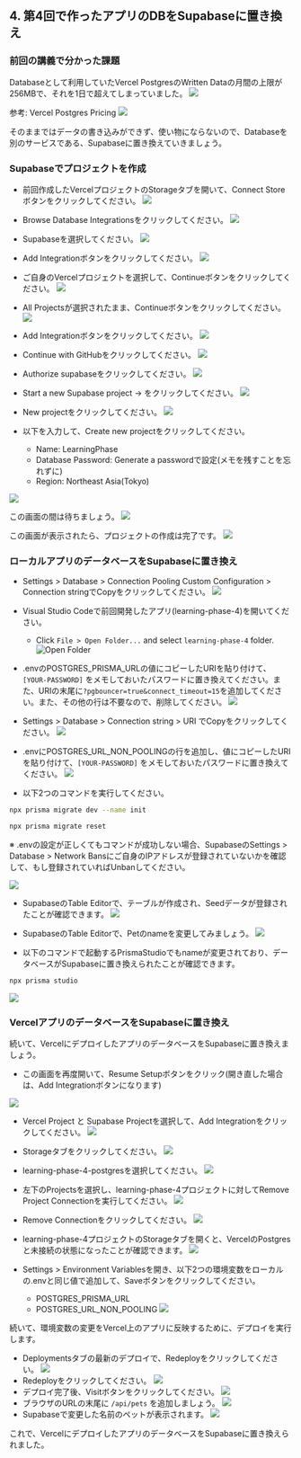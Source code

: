 ## 4. 第4回で作ったアプリのDBをSupabaseに置き換え

### 前回の講義で分かった課題
Databaseとして利用していたVercel PostgresのWritten Dataの月間の上限が256MBで、それを1日で超えてしまっていました。
![](images/2023-11-23-21-58-30.png)

参考: Vercel Postgres Pricing
![](images/2023-11-23-22-00-36.png)

そのままではデータの書き込みができず、使い物にならないので、Databaseを別のサービスである、Supabaseに置き換えていきましょう。

<!-- 無料から使えるデータベース比較: https://qiita.com/takiguchi-yu/items/020e17151903011d92f6 -->
<!-- https://supabase.com/pricing -->

### Supabaseでプロジェクトを作成
- 前回作成したVercelプロジェクトのStorageタブを開いて、Connect Storeボタンをクリックしてください。
![](images/2023-11-23-22-04-24.png)

- Browse Database Integrationsをクリックしてください。
![](images/2023-11-23-22-05-05.png)

- Supabaseを選択してください。
![](images/2023-11-23-22-07-57.png)

- Add Integrationボタンをクリックしてください。
![](images/2023-11-23-22-14-21.png)

- ご自身のVercelプロジェクトを選択して、Continueボタンをクリックしてください。
![](images/2023-11-23-22-16-38.png)

- All Projectsが選択されたまま、Continueボタンをクリックしてください。
![](images/2023-11-23-22-17-21.png)

- Add Integrationボタンをクリックしてください。
![](images/2023-11-23-22-18-02.png)

- Continue with GitHubをクリックしてください。
![](images/2023-11-23-22-19-19.png)

- Authorize supabaseをクリックしてください。
![](images/2023-11-23-22-19-55.png)

- Start a new Supabase project → をクリックしてください。
![](images/2023-11-23-22-20-37.png)

- New projectをクリックしてください。
![](images/2023-11-23-22-22-05.png)

- 以下を入力して、Create new projectをクリックしてください。
  - Name: LearningPhase
  - Database Password: Generate a passwordで設定(メモを残すことを忘れずに)
  - Region: Northeast Asia(Tokyo)

![](images/2023-11-23-22-28-52.png)

この画面の間は待ちましょう。
![](images/2023-11-23-22-30-16.png)

この画面が表示されたら、プロジェクトの作成は完了です。
![](images/2023-11-23-22-31-15.png)

### ローカルアプリのデータベースをSupabaseに置き換え

<!-- 参考: Rails エンジニアが Prisma に入門する：本番デプロイ(Vercel+Supabase)編: https://zenn.dev/monicle/articles/a3c153c8127eb9 -->

- Settings > Database > Connection Pooling Custom Configuration > Connection stringでCopyをクリックしてください。
![](images/2023-11-23-23-25-10.png)

- Visual Studio Codeで前回開発したアプリ(learning-phase-4)を開いてください。
  - Click `File > Open Folder...` and select `learning-phase-4` folder.
    ![Open Folder](images/1/2023-11-17-08-40-25.png)

- .envのPOSTGRES_PRISMA_URLの値にコピーしたURIを貼り付けて、`[YOUR-PASSWORD]` をメモしておいたパスワードに置き換えてください。また、URIの末尾に`?pgbouncer=true&connect_timeout=15`を追加してください。また、その他の行は不要なので、削除してください。
![](images/2023-11-23-23-27-55.png)

- Settings > Database > Connection string > URI でCopyをクリックしてください。
![](images/2023-11-23-22-50-12.png)

- .envにPOSTGRES_URL_NON_POOLINGの行を追加し、値にコピーしたURIを貼り付けて、`[YOUR-PASSWORD]` をメモしておいたパスワードに置き換えてください。
![](images/2023-11-23-23-03-12.png)

- 以下2つのコマンドを実行してください。

```bash
npx prisma migrate dev --name init
```
```bash
npx prisma migrate reset
```

※ .envの設定が正しくてもコマンドが成功しない場合、SupabaseのSettings > Database > Network Bansにご自身のIPアドレスが登録されていないかを確認して、もし登録されていればUnbanしてください。

![](images/2023-11-23-23-15-11.png)

- SupabaseのTable Editorで、テーブルが作成され、Seedデータが登録されたことが確認できます。
![](images/2023-11-23-23-38-57.png)

- SupabaseのTable Editorで、Petのnameを変更してみましょう。
![](images/2023-11-23-23-43-15.png)

- 以下のコマンドで起動するPrismaStudioでもnameが変更されており、データベースがSupabaseに置き換えられたことが確認できます。
```bash
npx prisma studio
```
![](images/2023-11-23-23-44-22.png)


### VercelアプリのデータベースをSupabaseに置き換え
続いて、VercelにデプロイしたアプリのデータベースをSupabaseに置き換えましょう。

- この画面を再度開いて、Resume Setupボタンをクリック(開き直した場合は、Add Integrationボタンになります)

![](images/2023-11-23-23-53-11.png)

- Vercel Project と Supabase Projectを選択して、Add Integrationをクリックしてください。
![](images/2023-11-23-23-57-46.png)

- Storageタブをクリックしてください。
![](images/2023-11-24-00-01-06.png)

- learning-phase-4-postgresを選択してください。
![](images/2023-11-24-00-17-07.png)

- 左下のProjectsを選択し、learning-phase-4プロジェクトに対してRemove Project Connectionを実行してください。
![](images/2023-11-24-00-17-34.png)

- Remove Connectionをクリックしてください。
![](images/2023-11-24-00-18-21.png)

- learning-phase-4プロジェクトのStorageタブを開くと、VercelのPostgresと未接続の状態になったことが確認できます。
![](images/2023-11-24-00-19-06.png)

- Settings > Environment Variablesを開き、以下2つの環境変数をローカルの.envと同じ値で追加して、Saveボタンをクリックしてください。
  - POSTGRES_PRISMA_URL
  - POSTGRES_URL_NON_POOLING
![](images/2023-11-24-00-22-55.png)

続いて、環境変数の変更をVercel上のアプリに反映するために、デプロイを実行します。

- Deploymentsタブの最新のデプロイで、Redeployをクリックしてください。
![](images/2023-11-24-00-26-35.png)
- Redeployをクリックしてください。
![](images/2023-11-24-00-27-33.png)
- デプロイ完了後、Visitボタンをクリックしてください。
![](images/2023-11-24-00-30-22.png)
- ブラウザのURLの末尾に `/api/pets` を追加しましょう。
![](images/2023-11-24-00-31-17.png)
- Supabaseで変更した名前のペットが表示されます。
![](images/2023-11-24-00-31-38.png)

これで、VercelにデプロイしたアプリのデータベースをSupabaseに置き換えられました。
